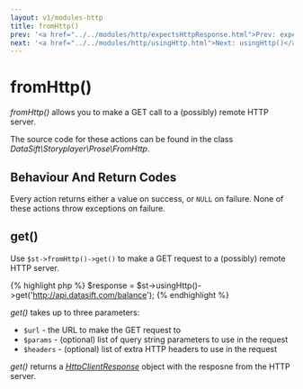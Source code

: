```yaml
---
layout: v1/modules-http
title: fromHttp()
prev: '<a href="../../modules/http/expectsHttpResponse.html">Prev: expectsHttpResponse()</a>'
next: '<a href="../../modules/http/usingHttp.html">Next: usingHttp()</a>'
---
```


# fromHttp()

_fromHttp()_ allows you to make a GET call to a (possibly) remote HTTP server.

The source code for these actions can be found in the class _DataSift\Storyplayer\Prose\FromHttp_.

## Behaviour And Return Codes

Every action returns either a value on success, or `NULL` on failure.  None of these actions throw exceptions on failure.

## get()

Use `$st->fromHttp()->get()` to make a GET request to a (possibly) remote HTTP server.

{% highlight php %}
$response = $st->usingHttp()->get('http://api.datasift.com/balance');
{% endhighlight %}

_get()_ takes up to three parameters:

* `$url` - the URL to make the GET request to
* `$params` - (optional) list of query string parameters to use in the request
* `$headers` - (optional) list of extra HTTP headers to use in the request

_get()_ returns a _[HttpClientResponse](HttpClientResponse.html)_ object with the resposne from the HTTP server.